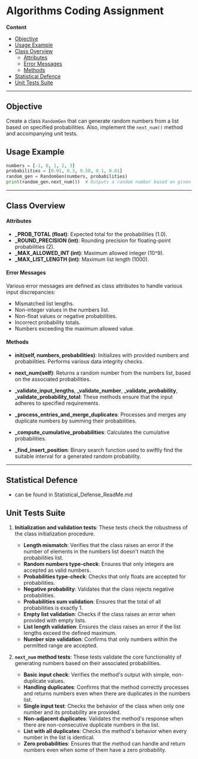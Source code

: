 # Algorithms Coding Assignment

**Content**
- [Objective](#objective)
- [Usage Example](#usage-example)
- [Class Overview](#class-overview)
    - [Attributes](#attributes)
    - [Error Messages](#error-messages)
    - [Methods](#methods)
- [Statistical Defence](#statistical-defence)
- [Unit Tests Suite](#unit-tests-suite)


---

## Objective
Create a class `RandomGen` that can generate random numbers from a list based on specified probabilities. Also, implement the `next_num()` method and accompanying unit tests.


## Usage Example
```python
numbers = [-1, 0, 1, 2, 3]
probabilities = [0.01, 0.3, 0.58, 0.1, 0.01]
random_gen = RandomGen(numbers, probabilities)
print(random_gen.next_num())  # Outputs a random number based on given probabilities.
```

---

## Class Overview

#### Attributes
- **_PROB_TOTAL (float)**: Expected total for the probabilities (1.0).
- **_ROUND_PRECISION (int)**: Rounding precision for floating-point probabilities (2).
- **_MAX_ALLOWED_INT (int)**: Maximum allowed integer (10^9).
- **_MAX_LIST_LENGTH (int)**: Maximum list length (1000).

#### Error Messages
Various error messages are defined as class attributes to handle various input discrepancies:
- Mismatched list lengths.
- Non-integer values in the numbers list.
- Non-float values or negative probabilities.
- Incorrect probability totals.
- Numbers exceeding the maximum allowed value.

#### Methods
- **__init__(self, numbers, probabilities)**: Initializes with provided numbers and probabilities. Performs various data integrity checks.
  
- **next_num(self)**: Returns a random number from the numbers list, based on the associated probabilities.
  
- **_validate_input_lengths**, **_validate_number**, **_validate_probability**, **_validate_probability_total**: These methods ensure that the input adheres to specified requirements.
  
- **_process_entries_and_merge_duplicates**: Processes and merges any duplicate numbers by summing their probabilities.
  
- **_compute_cumulative_probabilities**: Calculates the cumulative probabilities.
  
- **_find_insert_position**: Binary search function used to swiftly find the suitable interval for a generated random probability.

---

## Statistical Defence 
- can be found in Statistical_Defense_ReadMe.md 

## Unit Tests Suite
1. **Initialization and validation tests**: These tests check the robustness of the class initialization procedure.
   - **Length mismatch**: Verifies that the class raises an error if the number of elements in the numbers list doesn't match the probabilities list.
   - **Random numbers type-check**: Ensures that only integers are accepted as valid numbers.
   - **Probabilities type-check**: Checks that only floats are accepted for probabilities.
   - **Negative probability**: Validates that the class rejects negative probabilities.
   - **Probabilities sum validation**: Ensures that the total of all probabilities is exactly 1.
   - **Empty list validation**: Checks if the class raises an error when provided with empty lists.
   - **List length validation**: Ensures the class raises an error if the list lengths exceed the defined maximum.
   - **Number size validation**: Confirms that only numbers within the permitted range are accepted.
   
2. **`next_num` method tests**: These tests validate the core functionality of generating numbers based on their associated probabilities.
   - **Basic input check**: Verifies the method's output with simple, non-duplicate values.
   - **Handling duplicates**: Confirms that the method correctly processes and returns numbers even when there are duplicates in the numbers list.
   - **Single input test**: Checks the behavior of the class when only one number and its probability are provided.
   - **Non-adjacent duplicates**: Validates the method's response when there are non-consecutive duplicate numbers in the list.
   - **List with all duplicates**: Checks the method's behavior when every number in the list is identical.
   - **Zero probabilities**: Ensures that the method can handle and return numbers even when some of them have a zero probability.

